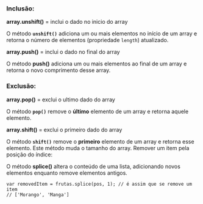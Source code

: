 ### Inclusão:
**array.unshift()** = inclui o dado no inicio do array

O método **`unshift()`** adiciona um ou mais elementos no início de um array e retorna o número de elementos (propriedade `length`) atualizado.

**array.push()** = inclui o dado no final do array

O método **push()** adiciona um ou mais elementos ao final de um array e retorna o novo comprimento desse array.

### Exclusão:

**array.pop()** = exclui o ultimo dado do array

O método **`pop()`** remove o **último** elemento de um array e retorna aquele elemento.

**array.shift()** = exclui o primeiro dado do array

O método **`shift()`** remove o **primeiro** elemento de um array e retorna esse elemento. Este método muda o tamanho do array.
Remover um item pela posição do índice:

O método **splice()** altera o conteúdo de uma lista, adicionando novos elementos enquanto remove elementos antigos.

```
var removedItem = frutas.splice(pos, 1); // é assim que se remove um item
// ['Morango', 'Manga']
```
